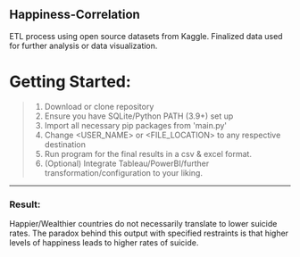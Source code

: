 ## Happiness-Correlation
ETL process using open source datasets from Kaggle. Finalized data used for further analysis or data visualization.

# Getting Started:
> 1. Download or clone repository
> 2. Ensure you have SQLite/Python PATH (3.9+) set up
> 3. Import all necessary pip packages from 'main.py'
> 4. Change <USER_NAME> or <FILE_LOCATION> to any respective destination
> 5. Run program for the final results in a csv & excel format.
> 6. (Optional) Integrate Tableau/PowerBI/further transformation/configuration to your liking.
***
### Result: 
Happier/Wealthier countries do not necessarily translate to lower suicide rates. The paradox behind this output with specified restraints is that higher levels of happiness leads to higher rates of suicide.
